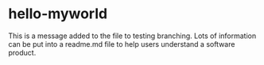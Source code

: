 # hello-myworld

This is a message added to the file to testing branching.
Lots of information can be put into a readme.md file 
to help users understand a software product.


